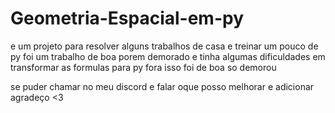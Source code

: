 # Geometria-Espacial-em-py
e um projeto para resolver alguns trabalhos de casa e treinar um pouco de py foi um trabalho de boa porem demorado e tinha algumas dificuldades em transformar as formulas para py fora isso foi de boa so demorou 

se puder chamar no meu discord e falar oque posso melhorar e adicionar agradeço <3
